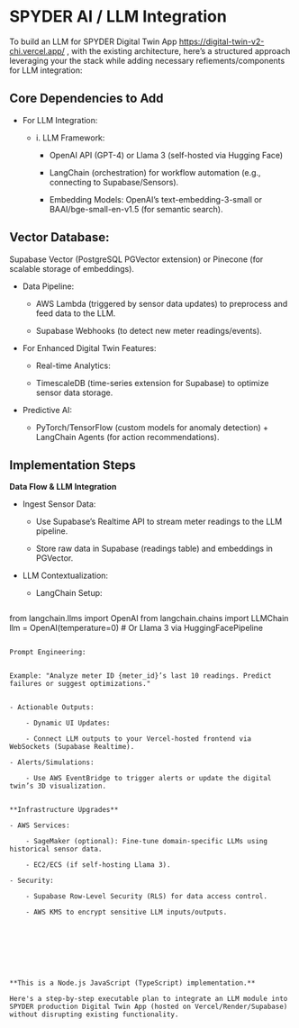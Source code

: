 # SPYDER AI / LLM Integration

To build an LLM for SPYDER  Digital Twin App  https://digital-twin-v2-chi.vercel.app/ , with the existing architecture, here’s a structured approach leveraging your the stack while adding necessary refiements/components for LLM integration:


## Core Dependencies to Add

- For LLM Integration:

    - i. LLM Framework:

        - OpenAI API (GPT-4) or Llama 3 (self-hosted via Hugging Face)

        - LangChain (orchestration) for workflow automation (e.g., connecting to Supabase/Sensors).

        - Embedding Models: OpenAI’s text-embedding-3-small or BAAI/bge-small-en-v1.5 (for semantic search).

## Vector Database:

Supabase Vector (PostgreSQL PGVector extension) or Pinecone (for scalable storage of embeddings).

- Data Pipeline:

    - AWS Lambda (triggered by sensor data updates) to preprocess and feed data to the LLM.

    - Supabase Webhooks (to detect new meter readings/events).

- For Enhanced Digital Twin Features:

    - Real-time Analytics:

    - TimescaleDB (time-series extension for Supabase) to optimize sensor data storage.

- Predictive AI:

    - PyTorch/TensorFlow (custom models for anomaly detection) + LangChain Agents (for action recommendations).

## Implementation Steps

**Data Flow & LLM Integration**

- Ingest Sensor Data:

    - Use Supabase’s Realtime API to stream meter readings to the LLM pipeline.

    - Store raw data in Supabase (readings table) and embeddings in PGVector.

- LLM Contextualization:

    - LangChain Setup:
 
  ```
from langchain.llms import OpenAI
from langchain.chains import LLMChain
llm = OpenAI(temperature=0)  # Or Llama 3 via HuggingFacePipeline

```
      
Prompt Engineering:


Example: "Analyze meter ID {meter_id}’s last 10 readings. Predict failures or suggest optimizations."


- Actionable Outputs:

    - Dynamic UI Updates:

    - Connect LLM outputs to your Vercel-hosted frontend via WebSockets (Supabase Realtime).

- Alerts/Simulations:

    - Use AWS EventBridge to trigger alerts or update the digital twin’s 3D visualization.


**Infrastructure Upgrades**

- AWS Services:

    - SageMaker (optional): Fine-tune domain-specific LLMs using historical sensor data.

    - EC2/ECS (if self-hosting Llama 3).

- Security:

    - Supabase Row-Level Security (RLS) for data access control.

    - AWS KMS to encrypt sensitive LLM inputs/outputs.








**This is a Node.js JavaScript (TypeScript) implementation.**

Here's a step-by-step executable plan to integrate an LLM module into SPYDER production Digital Twin App (hosted on Vercel/Render/Supabase) without disrupting existing functionality. 
